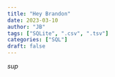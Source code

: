 ```yaml
---
title: "Hey Brandon"
date: 2023-03-10
author: "JB"
tags: ["SQLite", ".csv", ".tsv"]
categories: ["SQL"]
draft: false
---
```


*sup*